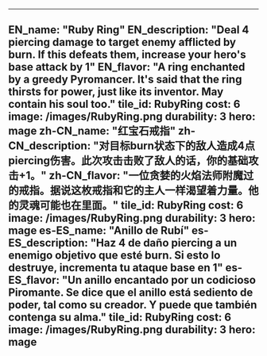 ---

EN_name: "Ruby Ring"
EN_description: "Deal 4 piercing damage to target enemy afflicted by burn.  If this defeats them, increase your hero's base attack by 1"
EN_flavor: "A ring enchanted by a greedy Pyromancer. It's said that the ring thirsts for power, just like its inventor. May contain his soul too."
tile_id: RubyRing
cost: 6
image: /images/RubyRing.png
durability: 3
hero: mage
zh-CN_name: "红宝石戒指"
zh-CN_description: "对目标burn状态下的敌人造成4点piercing伤害。此次攻击击败了敌人的话，你的基础攻击+1。"
zh-CN_flavor: "一位贪婪的火焰法师附魔过的戒指。据说这枚戒指和它的主人一样渴望着力量。他的灵魂可能也在里面。"
tile_id: RubyRing
cost: 6
image: /images/RubyRing.png
durability: 3
hero: mage
es-ES_name: "Anillo de Rubí"
es-ES_description: "Haz 4 de daño piercing a un enemigo objetivo que esté burn. Si esto lo destruye, incrementa tu ataque base en 1"
es-ES_flavor: "Un anillo encantado por un codicioso Piromante. Se dice que el anillo está sediento de poder, tal como su creador. Y puede que también contenga su alma."
tile_id: RubyRing
cost: 6
image: /images/RubyRing.png
durability: 3
hero: mage
---